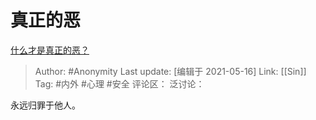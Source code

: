 # 真正的恶
[什么才是真正的恶？](https://www.zhihu.com/question/53487831/answer/527128816)

> Author: #Anonymity
> Last update: [编辑于 2021-05-16]
> Link: [[Sin]]
> Tag: #内外 #心理 #安全
> 评论区：
> 泛讨论：

永远归罪于他人。
